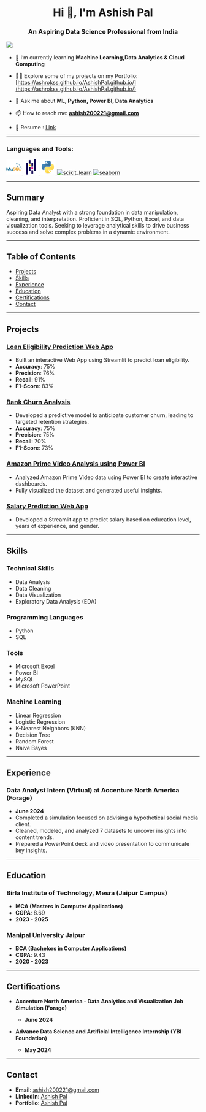 <h1 align="center">Hi 👋, I'm Ashish Pal</h1>
<h3 align="center">An Aspiring Data Science Professional from India</h3>

![](https://komarev.com/ghpvc/?username=Ashrokss)

- 🌱 I’m currently learning **Machine Learning,Data Analytics & Cloud Computing**

- 👨‍💻 Explore some of my projects on my Portfolio: [https://ashrokss.github.io/AshishPal.github.io/](https://ashrokss.github.io/AshishPal.github.io/)

- 💬 Ask me about **ML, Python, Power BI, Data Analytics**

- 📫 How to reach me: **ashish200221@gmail.com**

- 📄 Resume : [Link](https://drive.google.com/file/d/1TZuG9W7WLaLFnO8iDcDTaKi0Fvqt7v04/view?usp=sharing)
 
---

<h3 align="left">Languages and Tools:</h3>
<p align="left"> 
<a href="https://www.mysql.com/" target="_blank" rel="noreferrer"> <img src="https://raw.githubusercontent.com/devicons/devicon/master/icons/mysql/mysql-original-wordmark.svg" alt="mysql" width="40" height="40"/> </a> 
<a href="https://pandas.pydata.org/" target="_blank" rel="noreferrer"> <img src="https://raw.githubusercontent.com/devicons/devicon/2ae2a900d2f041da66e950e4d48052658d850630/icons/pandas/pandas-original.svg" alt="pandas" width="40" height="40"/> </a> 
<a href="https://www.python.org" target="_blank" rel="noreferrer"> <img src="https://raw.githubusercontent.com/devicons/devicon/master/icons/python/python-original.svg" alt="python" width="40" height="40"/> </a> 
<a href="https://scikit-learn.org/" target="_blank" rel="noreferrer"> <img src="https://upload.wikimedia.org/wikipedia/commons/0/05/Scikit_learn_logo_small.svg" alt="scikit_learn" width="40" height="40"/> </a> 
<a href="https://seaborn.pydata.org/" target="_blank" rel="noreferrer"> <img src="https://seaborn.pydata.org/_images/logo-mark-lightbg.svg" alt="seaborn" width="40" height="40"/> </a> 
</p>

---

## Summary

Aspiring Data Analyst with a strong foundation in data manipulation, cleaning, and interpretation. Proficient in SQL, Python, Excel, and data visualization tools. Seeking to leverage analytical skills to drive business success and solve complex problems in a dynamic environment.

---

## Table of Contents

- [Projects](#projects)
- [Skills](#skills)
- [Experience](#experience)
- [Education](#education)
- [Certifications](#certifications)
- [Contact](#contact)

---

## Projects

### [Loan Eligibility Prediction Web App](https://github.com/Ashrokss/Loan_Eligibilty_Prediction-Web-App)
- Built an interactive Web App using Streamlit to predict loan eligibility.
- **Accuracy**: 75%
- **Precision**: 76%
- **Recall**: 91%
- **F1-Score**: 83%

### [Bank Churn Analysis](https://github.com/Ashrokss/Bank-Churn-Analysis)
- Developed a predictive model to anticipate customer churn, leading to targeted retention strategies.
- **Accuracy**: 75%
- **Precision**: 75%
- **Recall**: 70%
- **F1-Score**: 73%

### [Amazon Prime Video Analysis using Power BI](https://github.com/Ashrokss/Amazon-Prime-Video-Dashboard-Using-Power-Bi)
- Analyzed Amazon Prime Video data using Power BI to create interactive dashboards.
- Fully visualized the dataset and generated useful insights.

### [Salary Prediction Web App](https://github.com/Ashrokss/Salary-Prediction-Web-App)
- Developed a Streamlit app to predict salary based on education level, years of experience, and gender.

---

## Skills

### Technical Skills
- Data Analysis
- Data Cleaning
- Data Visualization
- Exploratory Data Analysis (EDA)

### Programming Languages
- Python
- SQL

### Tools
- Microsoft Excel
- Power BI
- MySQL
- Microsoft PowerPoint

### Machine Learning
- Linear Regression
- Logistic Regression
- K-Nearest Neighbors (KNN)
- Decision Tree
- Random Forest
- Naive Bayes

---

## Experience

### Data Analyst Intern (Virtual) at Accenture North America (Forage)
- **June 2024**
- Completed a simulation focused on advising a hypothetical social media client.
- Cleaned, modeled, and analyzed 7 datasets to uncover insights into content trends.
- Prepared a PowerPoint deck and video presentation to communicate key insights.

---

## Education

### Birla Institute of Technology, Mesra (Jaipur Campus)
- **MCA (Masters in Computer Applications)**
- **CGPA**: 8.69 
- **2023 - 2025**

### Manipal University Jaipur
- **BCA (Bachelors in Computer Applications)**
- **CGPA**: 9.43
- **2020 - 2023**

---

## Certifications

- **Accenture North America - Data Analytics and Visualization Job Simulation (Forage)**
  - **June 2024**

- **Advance Data Science and Artificial Intelligence Internship (YBI Foundation)**
  - **May 2024**

---

## Contact

- **Email**: [ashish200221@gmail.com](mailto:ashish200221@gmail.com)
- **LinkedIn**: [Ashish Pal](https://www.linkedin.com/in/ashish-pal-b959b1254/)
- **Portfolio**: [Ashish Pal](https://ashrokss.github.io/AshishPal.github.io/)
